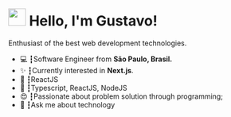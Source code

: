 # <img src="https://media.giphy.com/media/hvRJCLFzcasrR4ia7z/giphy.gif" width="35px" > Hello, I'm Gustavo!

Enthusiast of the best web development technologies.

<ul>
  <li>💻 ┇Software Engineer from <b>São Paulo, Brasil.</b></li>
  <li>✨ ┇Currently interested in <b>Next.js</b>.</li>
  <li>💜 ┇ReactJS</li>
  <li>🥋 ┇Typescript, ReactJS, NodeJS</li>
  <li>😍 ┇Passionate about problem solution through programming;</li>
  <li>💬 ┇Ask me about technology</li>
</ul>
